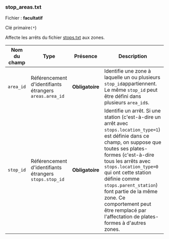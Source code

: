 ### stop_areas.txt

Fichier : **facultatif**

Clé primaire`(*`)

Affecte les arrêts du fichier [stops.txt](#stopstxt) aux zones.

| Nom du champ | Type                                                   | Présence        | Description                                                                                                                                                                                                                                                                                                                                                                                            |
| ------------ | ------------------------------------------------------ | --------------- | ------------------------------------------------------------------------------------------------------------------------------------------------------------------------------------------------------------------------------------------------------------------------------------------------------------------------------------------------------------------------------------------------------ |
| `area_id`    | Référencement d'identifiants étrangers `areas.area_id` | **Obligatoire** | Identifie une zone à laquelle un ou plusieurs `stop_id`appartiennent. Le même `stop_id` peut être défini dans plusieurs `area_id`s.                                                                                                                                                                                                                                                                    |
| `stop_id`    | Référencement d'identifiants étrangers `stops.stop_id` | **Obligatoire** | Identifie un arrêt. Si une station (c'est-à-dire un arrêt avec `stops.location_type=1`) est définie dans ce champ, on suppose que toutes ses plates-formes (c'est-à-dire tous les arrêts avec `stops.location_type=0` qui ont cette station définie comme `stops.parent_station`) font partie de la même zone. Ce comportement peut être remplacé par l'affectation de plates-formes à d'autres zones. |
